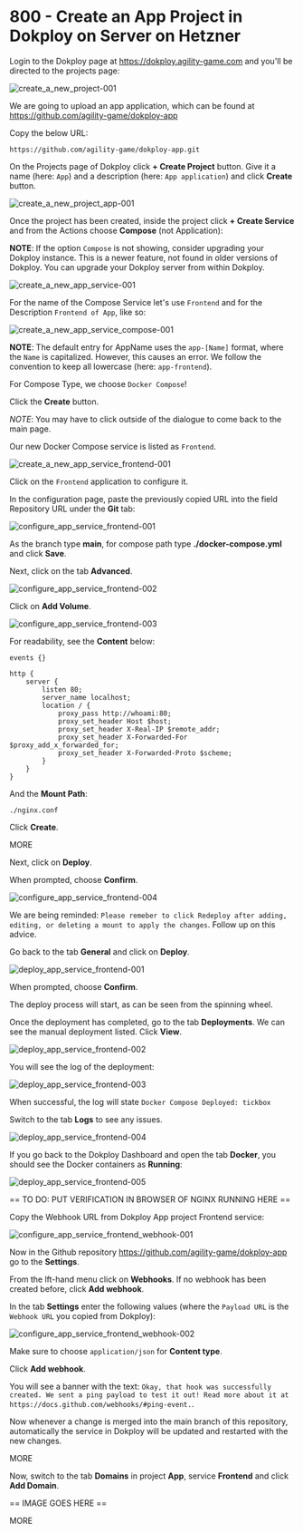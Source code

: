 # 800 - Create an App Project in Dokploy on Server on Hetzner

Login to the Dokploy page at https://dokploy.agility-game.com and you'll be directed to the projects page:

![create_a_new_project-001](https://github.com/agility-game/dokploy/assets/1499433/8cd7133a-8ddc-4d1c-b643-7806c63a7d97)

We are going to upload an app application, which can be found at https://github.com/agility-game/dokploy-app

Copy the below URL:

```
https://github.com/agility-game/dokploy-app.git
```

On the Projects page of Dokploy click **+ Create Project** button. Give it a name (here: ```App```) and a description (here: ```App application```) and click **Create** button.

![create_a_new_project_app-001](https://github.com/agility-game/dokploy/assets/1499433/62f5ee76-9ee7-4d19-879b-ce98b988dddf)

Once the project has been created, inside the project click **+ Create Service** and from the Actions choose **Compose** (not Application):

**NOTE**: If the option ```Compose``` is not showing, consider upgrading your Dokploy instance. This is a newer feature, not found in older versions of Dokploy. You can upgrade your Dokploy server from within Dokploy.

![create_a_new_app_service-001](https://github.com/agility-game/dokploy/assets/1499433/856e550b-8e03-4a87-812f-7cf5721e714e)

For the name of the Compose Service let's use ```Frontend``` and for the Description ```Frontend of App```, like so:

![create_a_new_app_service_compose-001](https://github.com/agility-game/dokploy/assets/1499433/63a58cc9-7a90-443f-8d91-d87f217a0a6e)

**NOTE**: The default entry for AppName uses the ```app-[Name]``` format, where the ```Name``` is capitalized. However, this causes an error. We follow the convention to keep all lowercase (here: ```app-frontend```).

For Compose Type, we choose ```Docker Compose```!

Click the **Create** button. 

*NOTE*: You may have to click outside of the dialogue to come back to the main page.

Our new Docker Compose service is listed as ```Frontend```.

![create_a_new_app_service_frontend-001](https://github.com/agility-game/dokploy/assets/1499433/47016366-5886-4ceb-aa59-123b1349f3fc)

Click on the ```Frontend``` application to configure it.

In the configuration page, paste the previously copied URL into the field Repository URL under the **Git** tab:

![configure_app_service_frontend-001](https://github.com/agility-game/dokploy/assets/1499433/bfbc76dc-7648-4772-914d-a5839c014251)

As the branch type **main**, for compose path type **./docker-compose.yml** and click **Save**.

Next, click on the tab **Advanced**.

![configure_app_service_frontend-002](https://github.com/agility-game/dokploy/assets/1499433/86ca85f3-9db1-4aab-a102-f6387674b52c)

Click on **Add Volume**.

![configure_app_service_frontend-003](https://github.com/agility-game/dokploy/assets/1499433/baad7ff0-fd77-4dbb-99bb-98ee3889815e)

For readability, see the **Content** below:

```
events {}

http {
    server {
        listen 80;
        server_name localhost;
        location / {
            proxy_pass http://whoami:80;
            proxy_set_header Host $host;
            proxy_set_header X-Real-IP $remote_addr;
            proxy_set_header X-Forwarded-For $proxy_add_x_forwarded_for;
            proxy_set_header X-Forwarded-Proto $scheme;
        }
    }
}
```

And the **Mount Path**:

```
./nginx.conf
```

Click **Create**.

MORE


Next, click on **Deploy**.

When prompted, choose **Confirm**.

![configure_app_service_frontend-004](https://github.com/agility-game/dokploy/assets/1499433/c6523a69-0621-4fa5-8135-b948fcdabfbe)

We are being reminded: ```Please remeber to click Redeploy after adding, editing, or deleting a mount to apply the changes```. Follow up on this advice.

Go back to the tab **General** and click on **Deploy**.

![deploy_app_service_frontend-001](https://github.com/agility-game/dokploy/assets/1499433/a89b629f-145e-44dc-b89c-dca14f1d8ab2)

When prompted, choose **Confirm**.

The deploy process will start, as can be seen from the spinning wheel.

Once the deployment has completed, go to the tab **Deployments**. We can see the manual deployment listed. Click **View**.

![deploy_app_service_frontend-002](https://github.com/agility-game/dokploy/assets/1499433/ac271a48-db64-4366-88df-a881aaaa1a91)

You will see the log of the deployment:

![deploy_app_service_frontend-003](https://github.com/agility-game/dokploy/assets/1499433/20c55f54-40a5-42a1-ab36-4cbe72a162e8)

When successful, the log will state ```Docker Compose Deployed: tickbox```

Switch to the tab **Logs** to see any issues.

![deploy_app_service_frontend-004](https://github.com/agility-game/dokploy/assets/1499433/1b0ebcab-f20f-4182-89d5-2458e90d2f15)


If you go back to the Dokploy Dashboard and open the tab **Docker**, you should see the Docker containers as **Running**:

![deploy_app_service_frontend-005](https://github.com/agility-game/dokploy/assets/1499433/f33ae2ee-cb89-4607-a6a8-d746bf27de3e)

== TO DO: PUT VERIFICATION IN BROWSER OF NGINX RUNNING HERE ==

Copy the Webhook URL from Dokploy App project Frontend service:

![configure_app_service_frontend_webhook-001](https://github.com/agility-game/dokploy/assets/1499433/a76605d4-6542-4a77-bd79-060361650932)

Now in the Github repository https://github.com/agility-game/dokploy-app go to the **Settings**.

From the lft-hand menu click on **Webhooks**. If no webhook has been created before, click **Add webhook**.

In the tab **Settings** enter the following values (where the ```Payload URL``` is the ```Webhook URL``` you copied from Dokploy):

![configure_app_service_frontend_webhook-002](https://github.com/agility-game/dokploy/assets/1499433/5d2124ef-3cd1-4b6d-951a-672a8ffb4f0e)

Make sure to choose ```application/json``` for **Content type**.

Click **Add webhook**.

You will see a banner with the text: ```Okay, that hook was successfully created. We sent a ping payload to test it out! Read more about it at https://docs.github.com/webhooks/#ping-event.```.

Now whenever a change is merged into the main branch of this repository, automatically the service in Dokploy will be updated and restarted with the new changes.

MORE

Now, switch to the tab **Domains** in project **App**, service **Frontend** and click **Add Domain**.

== IMAGE GOES HERE ==

MORE

